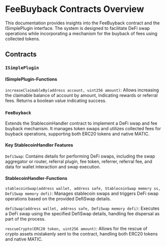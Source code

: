 # FeeBuyback Contracts Overview

This documentation provides insights into the FeeBuyback contract and the ISimplePlugin interface. The system is designed to facilitate DeFi swap operations while incorporating a mechanism for the buyback of fees using collected tokens.

## Contracts

### `ISimplePlugin`

#### ISimplePlugin-Functions

`increaseClaimableBy(address account, uint256 amount)`: Allows increasing the claimable balance of account by amount, indicating rewards or referral fees. Returns a boolean value indicating success.

### `FeeBuyback`

Extends the StablecoinHandler contract to implement a DeFi swap and fee buyback mechanism. It manages token swaps and utilizes collected fees for buyback operations, supporting both ERC20 tokens and native MATIC.

#### Key StablecoinHandler Features

`DefiSwap`: Contains details for performing DeFi swaps, including the swap aggregator or router, referral plugin, fee token, referrer, referral fee, and data for wallet interaction and swap execution.

#### StablecoinHandler-Functions

`stablecoinSwap(address wallet, address safe, StablecoinSwap memory ss, DefiSwap memory defi)`: Manages stablecoin swaps and triggers DeFi swap operations based on the provided DefiSwap details.

`defiSwap(address wallet, address safe, DefiSwap memory defi)`: Executes a DeFi swap using the specified DefiSwap details, handling fee dispersal as part of the process.

`rescueCrypto(ERC20 token, uint256 amount)`: Allows for the rescue of crypto assets mistakenly sent to the contract, handling both ERC20 tokens and native MATIC.
